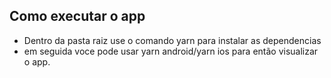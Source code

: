 ## Como executar o app

- Dentro da pasta raiz use o comando yarn para instalar as dependencias
- em seguida voce pode usar yarn android/yarn ios para então visualizar o app.
